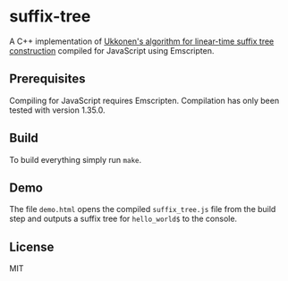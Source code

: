 # suffix-tree #

A C++ implementation of [Ukkonen's algorithm for linear-time suffix tree
construction](https://www.cs.helsinki.fi/u/ukkonen/SuffixT1withFigs.pdf) compiled for JavaScript using Emscripten.

## Prerequisites ##

Compiling for JavaScript requires Emscripten. Compilation has only been tested
with version 1.35.0.

## Build ##

To build everything simply run `make`.

## Demo ##

The file `demo.html` opens the compiled `suffix_tree.js` file from the build
step and outputs a suffix tree for `hello_world$` to the console.

## License ##

MIT
